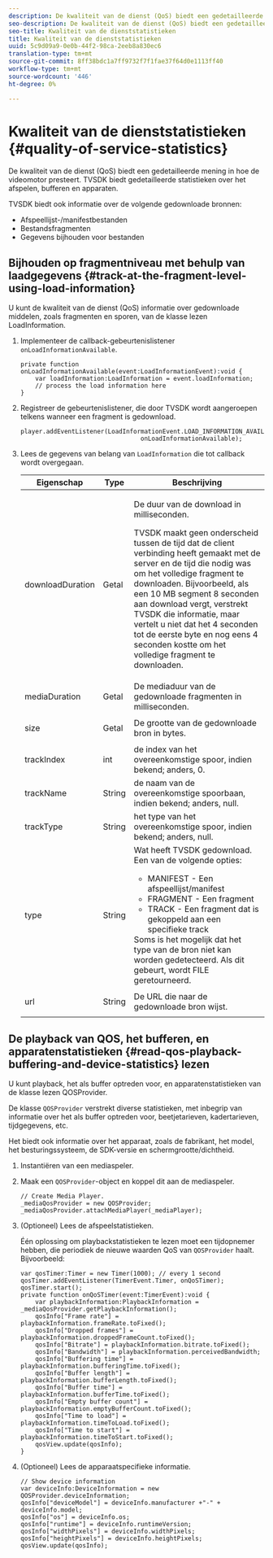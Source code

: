```yaml
---
description: De kwaliteit van de dienst (QoS) biedt een gedetailleerde mening in hoe de videomotor presteert. TVSDK biedt gedetailleerde statistieken over het afspelen, bufferen en apparaten.
seo-description: De kwaliteit van de dienst (QoS) biedt een gedetailleerde mening in hoe de videomotor presteert. TVSDK biedt gedetailleerde statistieken over het afspelen, bufferen en apparaten.
seo-title: Kwaliteit van de dienststatistieken
title: Kwaliteit van de dienststatistieken
uuid: 5c9d09a9-0e0b-44f2-98ca-2eeb8a830ec6
translation-type: tm+mt
source-git-commit: 8ff38bdc1a7ff9732f7f1fae37f64d0e1113ff40
workflow-type: tm+mt
source-wordcount: '446'
ht-degree: 0%

---
```



# Kwaliteit van de dienststatistieken {#quality-of-service-statistics}

De kwaliteit van de dienst (QoS) biedt een gedetailleerde mening in hoe de videomotor presteert. TVSDK biedt gedetailleerde statistieken over het afspelen, bufferen en apparaten.

TVSDK biedt ook informatie over de volgende gedownloade bronnen:

* Afspeellijst-/manifestbestanden
* Bestandsfragmenten
* Gegevens bijhouden voor bestanden

## Bijhouden op fragmentniveau met behulp van laadgegevens {#track-at-the-fragment-level-using-load-information}

U kunt de kwaliteit van de dienst (QoS) informatie over gedownloade middelen, zoals fragmenten en sporen, van de klasse lezen LoadInformation.

1. Implementeer de callback-gebeurtenislistener `onLoadInformationAvailable`.

   ```
   private function onLoadInformationAvailable(event:LoadInformationEvent):void { 
       var loadInformation:LoadInformation = event.loadInformation; 
       // process the load information here     
   }
   ```

1. Registreer de gebeurtenislistener, die door TVSDK wordt aangeroepen telkens wanneer een fragment is gedownload.

   ```
   player.addEventListener(LoadInformationEvent.LOAD_INFORMATION_AVAILABLE,  
                                    onLoadInformationAvailable);
   ```

1. Lees de gegevens van belang van `LoadInformation` die tot callback wordt overgegaan.

   <table id="table_75E61A2EB25E435DB631166A7FF64757"> 
   <thead> 
   <tr> 
      <th colname="col01" class="entry"> Eigenschap </th> 
      <th colname="col1" class="entry"> Type </th> 
      <th colname="col2" class="entry"> Beschrijving </th> 
   </tr> 
   </thead>
   <tbody> 
   <tr> 
      <td colname="col01"> <span class="codeph"> downloadDuration  </span> </td> 
      <td colname="col1"> <p>Getal </p> </td> 
      <td colname="col2"> <p>De duur van de download in milliseconden. </p> <p>TVSDK maakt geen onderscheid tussen de tijd dat de client verbinding heeft gemaakt met de server en de tijd die nodig was om het volledige fragment te downloaden. Bijvoorbeeld, als een 10 MB segment 8 seconden aan download vergt, verstrekt TVSDK die informatie, maar vertelt u niet dat het 4 seconden tot de eerste byte en nog eens 4 seconden kostte om het volledige fragment te downloaden. </p> </td> 
   </tr> 
   <tr> 
      <td colname="col01"> <span class="codeph"> mediaDuration  </span> </td> 
      <td colname="col1"> <p>Getal </p> </td> 
      <td colname="col2"> De mediaduur van de gedownloade fragmenten in milliseconden. </td> 
   </tr> 
   <tr> 
      <td colname="col01"> <span class="codeph"> size  </span> </td> 
      <td colname="col1"> <p>Getal </p> </td> 
      <td colname="col2"> De grootte van de gedownloade bron in bytes. </td> 
   </tr> 
   <tr> 
      <td colname="col01"> <span class="codeph"> trackIndex  </span> </td> 
      <td colname="col1"> <p>int </p> </td> 
      <td colname="col2"> de index van het overeenkomstige spoor, indien bekend; anders, 0. </td> 
   </tr> 
   <tr> 
      <td colname="col01"> <span class="codeph"> trackName  </span> </td> 
      <td colname="col1"> <p>String </p> </td> 
      <td colname="col2"> de naam van de overeenkomstige spoorbaan, indien bekend; anders, null. </td> 
   </tr> 
   <tr> 
      <td colname="col01"> <span class="codeph"> trackType  </span> </td> 
      <td colname="col1"> <p>String </p> </td> 
      <td colname="col2"> het type van het overeenkomstige spoor, indien bekend; anders, null. </td> 
   </tr> 
   <tr> 
      <td colname="col01"> <span class="codeph"> type  </span> </td> 
      <td colname="col1"> <p>String </p> </td> 
      <td colname="col2"> Wat heeft TVSDK gedownload. Een van de volgende opties: 
      <ul id="ul_FA02F42D109344F4866073908CA4E835"> 
      <li id="li_0E2D3EBCAB58477FB5EA526C54FACFFB">MANIFEST - Een afspeellijst/manifest </li> 
      <li id="li_D7894C2F0CB64C909C6398288EA5683A">FRAGMENT - Een fragment </li> 
      <li id="li_4D4FEDB7704C411B80891B5028B0C20E">TRACK - Een fragment dat is gekoppeld aan een specifieke track </li> 
      </ul> Soms is het mogelijk dat het type van de bron niet kan worden gedetecteerd. Als dit gebeurt, wordt FILE geretourneerd. </td> 
   </tr> 
   <tr> 
      <td colname="col01"> <span class="codeph"> url  </span> </td> 
      <td colname="col1"> <p>String </p> </td> 
      <td colname="col2"> De URL die naar de gedownloade bron wijst. </td> 
   </tr> 
   </tbody> 
   </table>

## De playback van QOS, het bufferen, en apparatenstatistieken {#read-qos-playback-buffering-and-device-statistics} lezen

U kunt playback, het als buffer optreden voor, en apparatenstatistieken van de klasse lezen QOSProvider.

De klasse `QOSProvider` verstrekt diverse statistieken, met inbegrip van informatie over het als buffer optreden voor, beetjetarieven, kadertarieven, tijdgegevens, etc.

Het biedt ook informatie over het apparaat, zoals de fabrikant, het model, het besturingssysteem, de SDK-versie en schermgrootte/dichtheid.

1. Instantiëren van een mediaspeler.
1. Maak een `QOSProvider`-object en koppel dit aan de mediaspeler.

   ```
   // Create Media Player. 
   _mediaQosProvider = new QOSProvider; 
   _mediaQosProvider.attachMediaPlayer(_mediaPlayer);
   ```

1. (Optioneel) Lees de afspeelstatistieken.

   Één oplossing om playbackstatistieken te lezen moet een tijdopnemer hebben, die periodiek de nieuwe waarden QoS van `QOSProvider` haalt. Bijvoorbeeld:

   ```
   var qosTimer:Timer = new Timer(1000); // every 1 second  
   qosTimer.addEventListener(TimerEvent.Timer, onQoSTimer);  
   qosTimer.start(); 
   private function onQoSTimer(event:TimerEvent):void { 
       var playbackInformation:PlaybackInformation = _mediaQosProvider.getPlaybackInformation(); 
       qosInfo["Frame rate"] = playbackInformation.frameRate.toFixed();  
       qosInfo["Dropped frames"] = playbackInformation.droppedFrameCount.toFixed(); 
       qosInfo["Bitrate"] = playbackInformation.bitrate.toFixed(); 
       qosInfo["Bandwidth"] = playbackInformation.perceivedBandwidth; 
       qosInfo["Buffering time"] = playbackInformation.bufferingTime.toFixed(); 
       qosInfo["Buffer length"] = playbackInformation.bufferLength.toFixed();  
       qosInfo["Buffer time"] = playbackInformation.bufferTime.toFixed(); 
       qosInfo["Empty buffer count"] = playbackInformation.emptyBufferCount.toFixed();  
       qosInfo["Time to load"] = playbackInformation.timeToLoad.toFixed();  
       qosInfo["Time to start"] = playbackInformation.timeToStart.toFixed(); 
       qosView.update(qosInfo); 
   }
   ```

1. (Optioneel) Lees de apparaatspecifieke informatie.

   ```
   // Show device information 
   var deviceInfo:DeviceInformation = new QOSProvider.deviceInformation; 
   qosInfo["deviceModel"] = deviceInfo.manufacturer +"-" + deviceInfo.model; 
   qosInfo["os"] = deviceInfo.os;  
   qosInfo["runtime"] = deviceInfo.runtimeVersion;  
   qosInfo["widthPixels"] = deviceInfo.widthPixels;  
   qosInfo["heightPixels"] = deviceInfo.heightPixels; 
   qosView.update(qosInfo); 
   ```
